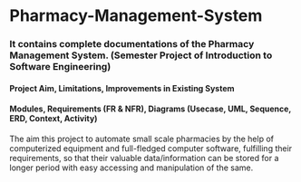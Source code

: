 # Pharmacy-Management-System
### It contains complete documentations of the Pharmacy Management System. (Semester Project of Introduction to Software Engineering)
#### Project Aim, Limitations, Improvements in Existing System
#### Modules, Requirements (FR & NFR), Diagrams (Usecase, UML, Sequence, ERD, Context, Activity)


The aim this project to automate small scale pharmacies by the help of computerized equipment and full-fledged computer software, fulfilling their requirements, so that their valuable data/information can be stored for a longer period with easy accessing and manipulation of the same.

